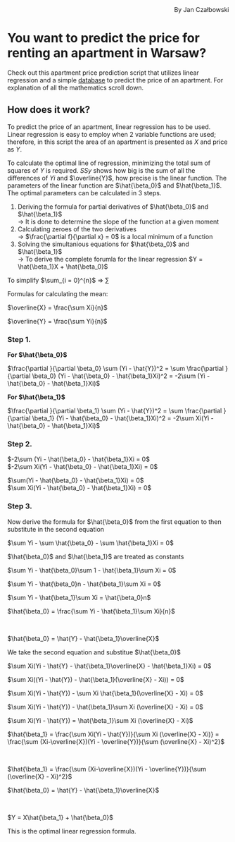 <div style="text-align: right"> By Jan Czałbowski </div>

# **You want to predict the price for renting an apartment in Warsaw?** 
Check out this apartment price prediction script that utilizes linear regression and a simple [database](https://www.kaggle.com/datasets/beksultankarimov/warsaw-flat-rent-prices)  to predict the price of an apartment.
For explanation of all the mathematics scroll down.

## **How does it work?**

To predict the price of an apartment, linear regression has to be used. Linear regression is easy to employ when 2 variable functions are used; therefore, in this script the area of an apartment is presented as $X$ and price as $Y$.

To calculate the optimal line of regression, minimizing the total sum of squares of $Y$ is required. $SSy$ shows how big is the sum of all the differences of $Yi$ and $\overline{Y}$, how precise is the linear function. The parameters of the linear function are $\hat{\beta_0}$ and $\hat{\beta_1}$. The optimal parameters can be calculated in 3 steps.

1. Deriving the formula for partial derivatives of $\hat{\beta_0}$ and $\hat{\beta_1}$ <br>
    -> It is done to determine the slope of the function at a given moment
2. Calculating zeroes of the two derivatives <br>
    -> $\frac{\partial f}{\partial x} = 0$ is a local minimum of a function  
3. Solving the simultanious equations for $\hat{\beta_0}$ and $\hat{\beta_1}$ <br>
    -> To derive the complete forumla for the linear regression $Y = \hat{\beta_1}X + \hat{\beta_0}$

To simplify $\sum_{i = 0}^{n}$ => $\sum$

Formulas for calculating the mean: <br>

$\overline{X} = \frac{\sum Xi}{n}$

$\overline{Y} = \frac{\sum Yi}{n}$

### **Step 1.** <br>

**For $\hat{\beta_0}$** <br>

$\frac{\partial }{\partial \beta_0} \sum (Yi - \hat{Y})^2 = \sum \frac{\partial }{\partial \beta_0}  (Yi - \hat{\beta_0} - \hat{\beta_1}Xi)^2 = -2\sum (Yi - \hat{\beta_0} - \hat{\beta_1}Xi)$

**For $\hat{\beta_1}$** <br>

$\frac{\partial }{\partial \beta_1} \sum (Yi - \hat{Y})^2 = \sum \frac{\partial }{\partial \beta_1}  (Yi - \hat{\beta_0} - \hat{\beta_1}Xi)^2 = -2\sum Xi(Yi - \hat{\beta_0} - \hat{\beta_1}Xi)$

### **Step 2.** <br>

$-2\sum (Yi - \hat{\beta_0} - \hat{\beta_1}Xi = 0$<br>
$-2\sum Xi(Yi - \hat{\beta_0} - \hat{\beta_1}Xi) = 0$



$\sum(Yi - \hat{\beta_0} - \hat{\beta_1}Xi) = 0$<br>
$\sum Xi(Yi - \hat{\beta_0} - \hat{\beta_1}Xi) = 0$

### **Step 3.** <br>

Now derive the formula for $\hat{\beta_0}$ from the first equation to then substitute in the second equation

$\sum Yi - \sum \hat{\beta_0} - \sum \hat{\beta_1}Xi = 0$<br>

$\hat{\beta_0}$ and $\hat{\beta_1}$ are treated as constants 

$\sum Yi - \hat{\beta_0}\sum 1 - \hat{\beta_1}\sum Xi = 0$<br>

$\sum Yi - \hat{\beta_0}n - \hat{\beta_1}\sum Xi = 0$ <br>

$\sum Yi - \hat{\beta_1}\sum Xi = \hat{\beta_0}n$<br>

$\hat{\beta_0} = \frac{\sum Yi - \hat{\beta_1}\sum Xi}{n}$

<br>

$\hat{\beta_0} = \hat{Y} - \hat{\beta_1}\overline{X}$


We take the second equation and substitue $\hat{\beta_0}$

$\sum Xi(Yi - \hat{Y} - \hat{\beta_1}\overline{X} - \hat{\beta_1}Xi) = 0$<br>

$\sum Xi((Yi - \hat{Y}) - \hat{\beta_1}(\overline{X} - Xi)) = 0$

$\sum Xi(Yi - \hat{Y})  - \sum Xi \hat{\beta_1}(\overline{X} - Xi) = 0$

$\sum Xi(Yi - \hat{Y})  - \hat{\beta_1}\sum Xi (\overline{X} - Xi) = 0$

$\sum Xi(Yi - \hat{Y}) = \hat{\beta_1}\sum Xi (\overline{X} - Xi)$

$\hat{\beta_1} = \frac{\sum Xi(Yi - \hat{Y})}{\sum Xi (\overline{X} - Xi)} = \frac{\sum (Xi-\overline{X})(Yi - \overline{Y})}{\sum (\overline{X} - Xi)^2}$

<br>

$\hat{\beta_1} = \frac{\sum (Xi-\overline{X})(Yi - \overline{Y})}{\sum (\overline{X} - Xi)^2}$

$\hat{\beta_0} = \hat{Y} - \hat{\beta_1}\overline{X}$
<br>

<br>

$Y = X\hat{\beta_1} + \hat{\beta_0}$

This is the optimal linear regression formula.